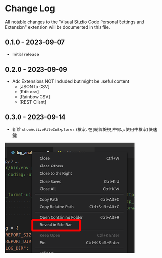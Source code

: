 # Change Log

All notable changes to the "Visual Studio Code Personal Settings and Extension" extension will be documented in this file.

## 0.1.0 - 2023-09-07

- Initial release

## 0.2.0 - 2023-09-09

- Add Extensions NOT Included but might be useful content
  - [JSON to CSV]
  - [Edit csv]
  - [Rainbow CSV]
  - [REST Client]

## 0.3.0 - 2023-09-14

- 新增 `showActiveFileInExplorer` (檔案: 在[總管檢視]中顯示使用中檔案)快速鍵

![](./images/184lI.png)

